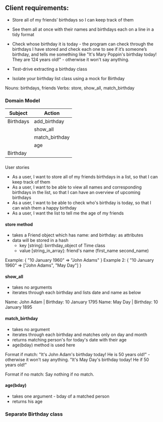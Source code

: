 ## Client requirements:

- Store all of my friends’ birthdays so I can keep track of them

- See them all at once with their names and birthdays each on a line in a tidy format

- Check whose birthday it is today - the program can check through the birthdays I have stored and check each one to see if it’s someone’s birthday, and tells me something like "It's Mary Poppin's birthday today! They are 124 years old!" - otherwise it won't say anything.

- Test-drive extracting a birthday class

- Isolate your birthday list class using a mock for Birthday

Nouns: birthdays, friends
Verbs: store, show_all, match_birthday

### Domain Model

| Subject   | Action         |
| --------- | -------------- |
| Birthdays | add_birthday   |
|           | show_all       |
|           | match_birthday |
|           | age            |
| Birthday  |                |

###

User stories

- As a user, I want to store all of my friends birthdays in a list, so that I can keep track of them
- As a user, I want to be able to view all names and corresponding birthdays in the list, so that I can have an overview of upcoming birthdays
- As a user, I want to be able to check who's birthday is today, so that I can wish them a happy birthday
- As a user, I want the list to tell me the age of my friends

#### store method

- takes a Friend object which has name: and birthday: as attributes
- data will be stored in a hash
  - key [string]: birrthday_object of Time class
  - value [string_in_array]: friend's name (first_name second_name)

Example: { "10 January 1960" => "John Adams" }
Example 2: {
"10 January 1960" => ["John Adams", "May Day"]
}

#### show_all

- takes no arguments
- iterates through each birthday and lists date and name as below

Name: John Adam | Birthday: 10 January 1795
Name: May Day | Birthday: 10 January 1895

#### match_birthday

- takes no argument
- iterates through each birthday and matches only on day and month
- returns matching person's for today's date with their age
- age(bday) method is used here

Format if match:
"It's John Adam's birthday today! He is 50 years old!" - otherwise it won't say anything.
"It's May Day's birthday today! He if 50 years old!"

Format if no match:
Say nothing if no match.

#### age(bday)

- takes one argument - bday of a matched person
- returns his age

### Separate Birthday class
